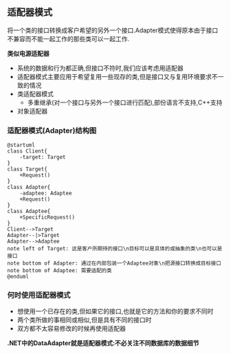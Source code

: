 ## 适配器模式
将一个类的接口转换成客户希望的另外一个接口.Adapter模式使得原本由于接口不兼容而不能一起工作的那些类可以一起工作.

**类似电源适配器**

- 系统的数据和行为都正确,但接口不符时,我们应该考虑用适配器
- 适配器模式主要应用于希望复用一些现存的类,但是接口又与复用环境要求不一致的情况
- 类适配器模式
    - 多重继承(对一个接口与另外一个接口进行匹配),部份语言不支持,C++支持
- 对象适配器


### 适配器模式(Adapter)结构图
```uml
@startuml
class Client{
    -target: Target
}
class Target{
    +Request()
}
class Adapter{
    -adaptee: Adaptee
    +Request()
}
class Adaptee{
    +SpecificRequest()
}
Client-->Target
Adapter--|>Target
Adapter-->Adaptee
note left of Target: 这是客户所期待的接口\n目标可以是具体的或抽象的类\n也可以是接口
note bottom of Adapter: 通过在内部包装一个Adaptee对象\n把源接口转换成目标接口
note bottom of Adaptee: 需要适配的类
@enduml
```

### 何时使用适配器模式
- 想使用一个已存在的类,但如果它的接口,也就是它的方法和你的要求不同时
- 两个类所做的事相同或相似,但是具有不同的接口时
- 双方都不太容易修改的时候再使用适配器

**.NET中的DataAdapter就是适配器模式:不必关注不同数据库的数据细节**
